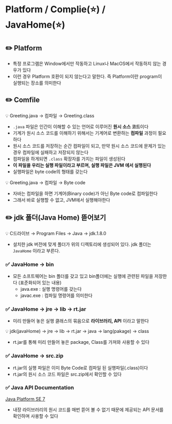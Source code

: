 # Platform / Complie(⭐️) / JavaHome(⭐️)


## ✏️  Platform

- 특정 프로그램은 Window에서만 작동하고 Linux나 MacOS에서 작동하지 않는 경우가 있다
- 이런 경우 Platform 호환이 되지 않는다고 말한다. 즉 Platform이란 program이 실행되는 장소를 의미한다

## ✏️  Comfile

<aside>
💡 Greeting.java → 컴파일 → Greeting.class

</aside>

- `.java` 파일은 인간이 이해할 수 있는 언어로 이루어진 **원시 소스 코드**이다
- 기계가 원시 소스 코드를 이해하기 위해서는 기계어로 변환하는 **컴파일** 과정이 필요하다
- 원시 소스 코드를 저장하는 순간 컴파일이 되고, 만약 원시 소스 코드에 문제가 있는 경우 컴파일에 실패하고 저장되지 않는다
- 컴파일을 하게되면  `.class` 확장자를 가지는 파일이 생성된다
- **이 파일을 우리는 실행 파일이라고 부르며, 실행 파일은 JVM 에서 실행된다**
- 실행파일은 byte code의 형태를 갖는다

<aside>
💡 Greeting.java → 컴파일 → Byte code

</aside>

- 자바는 컴파일을 하면 기계어(Binary code)가 아닌 Byte code로 컴파일한다
- 그래서 바로 실행할 수 없고, JVM에서 실행해야한다

  

## ✏️  jdk 폴더(Java Home) 뜯어보기

<aside>
💡 C드라이브 → Program Files → Java → jdk.1.8.0

</aside>

- 설치한 jdk 버전에 맞게 폴더가 위의 디렉토리에 생성되어 있다. jdk 폴더는 `JavaHome` 이라고 부른다.

### ✅  JavaHome → bin

- 모든 소프트웨어는 bin 폴더를 갖고 있고 bin폴더에는 실행에 관련된 파일을 저장한다 (표준화되어 있는 내용)
    - java.exe : 실행 명령어를 갖는다
    - javac.exe : 컴파일 명령어를 의미한다

### ✅  JavaHome → jre → lib → rt.jar

- 미리 만들어 놓은 실행 클래스의 묶음으로 **라이브러리, API** 이라고 말한다

<aside>
💡 jdk(javaHome) → jre →  lib → rt.jar → java → lang(pakage) → class

</aside>

- rt.jar를 통해 미리 만들어 놓은 package, Class를 가져와 사용할 수 있다

### ✅  JavaHome → src.zip

- rt.jar의 실행 파일은 이미 Byte Code로 컴파일 된 실행파일(.class)이다
- rt.jar의 원시 소스 코드 파일은 src.zip에서 확인할 수 있다

### ✅ Java API Documentation

[Java Platform SE 7](https://docs.oracle.com/javase/7/docs/api/)

- 내장 라이브러리의 원시 코드를 매번 뜯어 볼 수 없기 때문에 제공되는 API 문서를 확인하며 사용할 수 있다
